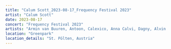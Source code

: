 ```yaml
---
title: "Calum Scott_2023-08-17_Frequency Festival 2023"
artist: "Calum Scott"
date: 2023-08-17
concert: "Frequency Festival 2023"
artists: "Armin van Buuren, Antoon, Calexico, Anna Calvi, Dagny, Alvin Chris, Mitch James, 070 Shake, Aitch, 01099, Alligatoah, Apashe, Calum Scott, Bru-C"
location: "Greenpark"
location_details: "St. Pölten, Austria"
---
```

